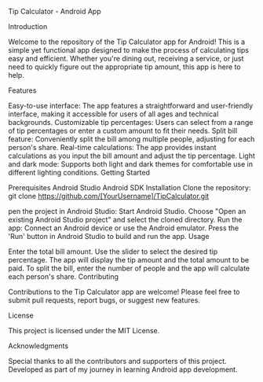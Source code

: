 Tip Calculator - Android App

Introduction

Welcome to the repository of the Tip Calculator app for Android! This is a simple yet functional app designed to make the process of calculating tips easy and efficient. Whether you're dining out, receiving a service, or just need to quickly figure out the appropriate tip amount, this app is here to help.

Features

Easy-to-use interface: The app features a straightforward and user-friendly interface, making it accessible for users of all ages and technical backgrounds.
Customizable tip percentages: Users can select from a range of tip percentages or enter a custom amount to fit their needs.
Split bill feature: Conveniently split the bill among multiple people, adjusting for each person's share.
Real-time calculations: The app provides instant calculations as you input the bill amount and adjust the tip percentage.
Light and dark mode: Supports both light and dark themes for comfortable use in different lighting conditions.
Getting Started

Prerequisites
Android Studio
Android SDK
Installation
Clone the repository:
git clone https://github.com/[YourUsername]/TipCalculator.git

pen the project in Android Studio:
Start Android Studio.
Choose "Open an existing Android Studio project" and select the cloned directory.
Run the app:
Connect an Android device or use the Android emulator.
Press the 'Run' button in Android Studio to build and run the app.
Usage

Enter the total bill amount.
Use the slider to select the desired tip percentage.
The app will display the tip amount and the total amount to be paid.
To split the bill, enter the number of people and the app will calculate each person's share.
Contributing

Contributions to the Tip Calculator app are welcome! Please feel free to submit pull requests, report bugs, or suggest new features.

License

This project is licensed under the MIT License.

Acknowledgments

Special thanks to all the contributors and supporters of this project.
Developed as part of my journey in learning Android app development.
